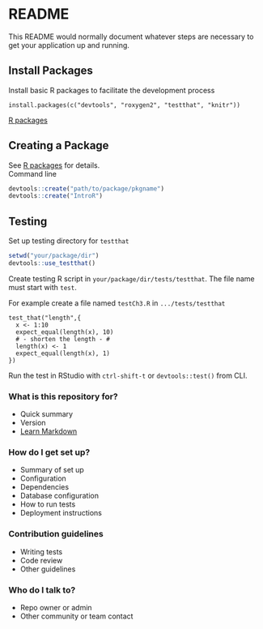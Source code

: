 # README #

This README would normally document whatever steps are necessary to get your application up and running.

## Install Packages ##
Install basic R packages to facilitate the development process
```
install.packages(c("devtools", "roxygen2", "testthat", "knitr"))
```
[R packages](http://r-pkgs.had.co.nz/intro.html)

## Creating a Package ##
See [R packages](http://r-pkgs.had.co.nz/package.html) for details.  
Command line
```r
devtools::create("path/to/package/pkgname")
devtools::create("IntroR")
```
## Testing ##
Set up testing directory for `testthat`
```r
setwd("your/package/dir")
devtools::use_testthat()
```
Create testing R script in `your/package/dir/tests/testthat`.  The file name must
start with `test`.

For example create a file named `testCh3.R` in `.../tests/testthat`
```
test_that("length",{
  x <- 1:10
  expect_equal(length(x), 10)
  # - shorten the length - #
  length(x) <- 1
  expect_equal(length(x), 1)
})
```
Run the test in RStudio with `ctrl-shift-t` or `devtools::test()` from CLI.


### What is this repository for? ###

* Quick summary
* Version
* [Learn Markdown](https://bitbucket.org/tutorials/markdowndemo)

### How do I get set up? ###

* Summary of set up
* Configuration
* Dependencies
* Database configuration
* How to run tests
* Deployment instructions

### Contribution guidelines ###

* Writing tests
* Code review
* Other guidelines

### Who do I talk to? ###

* Repo owner or admin
* Other community or team contact
